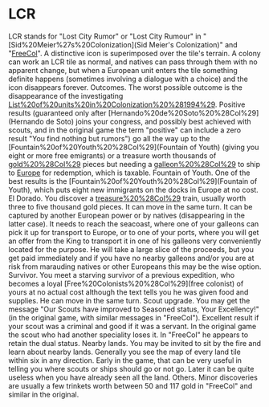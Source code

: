 # LCR

LCR stands for "Lost City Rumor" or "Lost City Rumour" in "[Sid%20Meier%27s%20Colonization](Sid Meier's Colonization)" and "[FreeCol](FreeCol)".
A distinctive icon is superimposed over the tile's terrain. A colony can work an LCR tile as normal, and natives can pass through them with no apparent change, but when a European unit enters the tile something definite happens (sometimes involving a dialogue with a choice) and the icon disappears forever.
Outcomes.
The worst possible outcome is the disappearance of the investigating [List%20of%20units%20in%20Colonization%20%281994%29](unit). Positive results (guaranteed only after [Hernando%20de%20Soto%20%28Col%29](Hernando de Soto) joins your congress, and possibly best achieved with scouts, and in the original game the term "positive" can include a zero result "You find nothing but rumors") go all the way up to the [Fountain%20of%20Youth%20%28Col%29](Fountain of Youth) (giving you eight or more free emigrants) or a treasure worth thousands of [gold%20%28Col%29](gold) pieces but needing a [galleon%20%28Col%29](galleon) to ship to [Europe](Europe) for redemption, which is taxable.
Fountain of Youth.
One of the best results is the [Fountain%20of%20Youth%20%28Col%29](Fountain of Youth), which puts eight new immigrants on the docks in Europe at no cost.
El Dorado.
You discover a [treasure%20%28Col%29](treasure) train, usually worth three to five thousand gold pieces. It can move in the same turn. It can be captured by another European power or by natives (disappearing in the latter case). It needs to reach the seacoast, where one of your galleons can pick it up for transport to Europe, or to one of your ports, where you will get an offer from the King to transport it in one of his galleons very conveniently located for the purpose. He will take a large slice of the proceeds, but you get paid immediately and if you have no nearby galleons and/or you are at risk from marauding natives or other Europeans this may be the wise option.
Survivor.
You meet a starving survivor of a previous expedition, who becomes a loyal [Free%20Colonists%20%28Col%29](free colonist) of yours at no actual cost although the text tells you he was given food and supplies. He can move in the same turn.
Scout upgrade.
You may get the message "Our Scouts have improved to Seasoned status, Your Excellency!" (in the original game, with similar messages in "FreeCol"). Excellent result if your scout was a criminal and good if it was a servant. In the original game the scout who had another speciality loses it. In "FreeCol" he appears to retain the dual status.
Nearby lands.
You may be invited to sit by the fire and learn about nearby lands. Generally you see the map of every land tile within six in any direction. Early in the game, that can be very useful in telling you where scouts or ships should go or not go. Later it can be quite useless when you have already seen all the land.
Others.
Minor discoveries are usually a few trinkets worth between 50 and 117 gold in "FreeCol" and similar in the original.